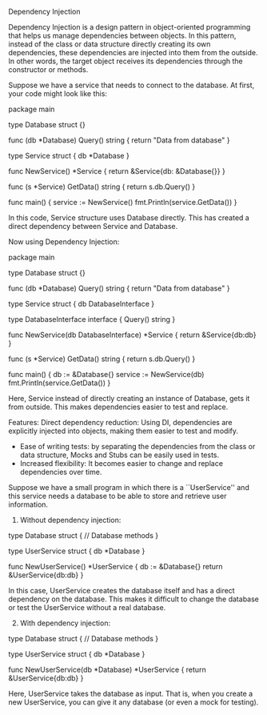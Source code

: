 Dependency Injection

Dependency Injection is a design pattern in object-oriented programming that helps us manage dependencies between objects. In this pattern, instead of the class or data structure directly creating its own dependencies, these dependencies are injected into them from the outside. In other words, the target object receives its dependencies through the constructor or methods.

Suppose we have a service that needs to connect to the database. 
At first, your code might look like this:

package main


type Database struct {}

func (db *Database) Query() string {
 return "Data from database"
}

type Service struct {
 db *Database
}

func NewService() *Service {
 return &Service{db: &Database{}}
}

func (s *Service) GetData() string {
 return s.db.Query()
}

func main() {
 service := NewService()
 fmt.Println(service.GetData())
}

In this code, Service structure uses Database directly. This has created a direct dependency between Service and Database.

Now using Dependency Injection:


package main


type Database struct {}

func (db *Database) Query() string {
 return "Data from database"
}

type Service struct {
 db DatabaseInterface
}

type DatabaseInterface interface {
 Query() string
}

func NewService(db DatabaseInterface) *Service {
 return &Service{db:db}
}

func (s *Service) GetData() string {
 return s.db.Query()
}

func main() {
 db := &Database{}
 service := NewService(db)
 fmt.Println(service.GetData())
}


Here, Service instead of directly creating an instance of Database, gets it from outside. This makes dependencies easier to test and replace.

Features:
Direct dependency reduction: Using DI, dependencies are explicitly injected into objects, making them easier to test and modify.
- Ease of writing tests: by separating the dependencies from the class or data structure, Mocks and Stubs can be easily used in tests.
- Increased flexibility: It becomes easier to change and replace dependencies over time.


Suppose we have a small program in which there is a ``UserService'' and this service needs a database to be able to store and retrieve user information.

1. Without dependency injection:

type Database struct {
 // Database methods
}

type UserService struct {
 db *Database
}

func NewUserService() *UserService {
 db := &Database{}
 return &UserService{db:db}
}


In this case, UserService creates the database itself and has a direct dependency on the database. This makes it difficult to change the database or test the UserService without a real database.

2. With dependency injection:


type Database struct {
 // Database methods
}

type UserService struct {
 db *Database
}

func NewUserService(db *Database) *UserService {
 return &UserService{db:db}
}


Here, UserService takes the database as input. That is, when you create a new UserService, you can give it any database (or even a mock for testing).